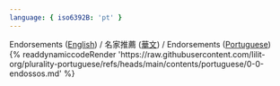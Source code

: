 ```yaml
---
language: { iso6392B: 'pt' }
---
```

<div>Endorsements (<a href="../eng/">English</a>) / 名家推薦 (<a href="../zh-tw/">華文</a>) / Endorsements (<a href="../pt/">Portuguese</a>) </div>
<div></div><div></div>
{% readdynamiccodeRender 'https://raw.githubusercontent.com/lilit-org/plurality-portuguese/refs/heads/main/contents/portuguese/0-0-endossos.md' %}